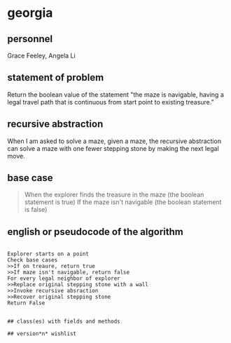 # georgia

## personnel
Grace Feeley, Angela Li

## statement of problem
Return the boolean value of the statement "the maze is navigable, having a legal travel path that is continuous from start point to existing treasure."

## recursive abstraction
When I am asked to solve a maze, given a maze, the recursive abstraction can solve a maze with one fewer stepping stone by making the next legal move.


## base case
>When the explorer finds the treasure in the maze (the boolean statement is true)
>If the maze isn't navigable (the boolean statement is false)

## english or pseudocode of the algorithm
<pre>
<code>
Explorer starts on a point
Check base cases
>>If on treaure, return true
>>If maze isn't navigable, return false
For every legal neighbor of explorer
>>Replace original stepping stone with a wall
>>Invoke recursive absraction 
>>Recover original stepping stone
Return False


## class(es) with fields and methods

## version*n* wishlist 
